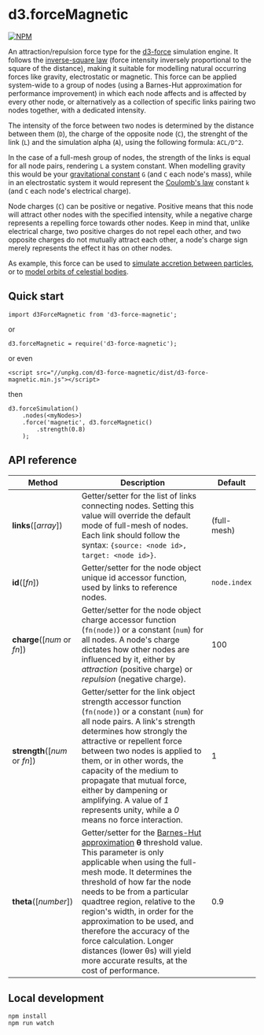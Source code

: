 # d3.forceMagnetic

[![NPM](https://nodei.co/npm/d3-force-magnetic.png?compact=true)](https://nodei.co/npm/d3-force-magnetic/)

An attraction/repulsion force type for the [d3-force](https://github.com/d3/d3-force) simulation engine. It follows the [inverse-square law](https://en.wikipedia.org/wiki/Inverse-square_law) (force intensity inversely proportional to the square of the distance), making it suitable for modelling natural occurring forces like gravity, electrostatic or magnetic.
This force can be applied system-wide to a group of nodes (using a Barnes-Hut approximation for performance improvement) in which each node affects and is affected by every other node, or alternatively as a collection of specific links pairing two nodes together, with a dedicated intensity.

The intensity of the force between two nodes is determined by the distance between them (`D`), the charge of the opposite node (`C`), the strenght of the link (`L`) and the simulation alpha (`A`), using the following formula: `ACL/D^2`.

In the case of a full-mesh group of nodes, the strength of the links is equal for all node pairs, rendering `L` a system constant. When modelling gravity this would be your [gravitational constant](https://en.wikipedia.org/wiki/Gravitational_constant) `G` (and `C` each node's mass), while in an electrostatic system it would represent the [Coulomb's law](https://en.wikipedia.org/wiki/Coulomb%27s_law) constant `k` (and `C` each node's electrical charge).

Node charges (`C`) can be positive or negative. Positive means that this node will attract other nodes with the specified intensity, while a negative charge represents a repelling force towards other nodes. Keep in mind that, unlike electrical charge, two positive charges do not repel each other, and two opposite charges do not mutually attract each other, a node's charge sign merely represents the effect it has on other nodes.

As example, this force can be used to [simulate accretion between particles](https://bl.ocks.org/vasturiano/27fbd16d7e9131fbc8e8e93113f9896c), or to [model orbits of celestial bodies](https://bl.ocks.org/vasturiano/5086628299fa6c1bae0094f93d112634).

## Quick start

```
import d3ForceMagnetic from 'd3-force-magnetic';
```
or
```
d3.forceMagnetic = require('d3-force-magnetic');
```
or even
```
<script src="//unpkg.com/d3-force-magnetic/dist/d3-force-magnetic.min.js"></script>
```
then
```
d3.forceSimulation()
    .nodes(<myNodes>)
    .force('magnetic', d3.forceMagnetic()
        .strength(0.8)   
    );
```

## API reference

| Method | Description | Default |
| ------------------ | -------------------------------------------------------------------------------------------------------------------------- | ------------- |
| <b>links</b>([<i>array</i>]) | Getter/setter for the list of links connecting nodes. Setting this value will override the default mode of full-mesh of nodes. Each link should follow the syntax: `{source: <node id>, target: <node id>}`. | (full-mesh) |
| <b>id</b>([<i>fn</i>]) | Getter/setter for the node object unique id accessor function, used by links to reference nodes. | `node.index` |
| <b>charge</b>([<i>num</i> or <i>fn</i>]) | Getter/setter for the node object charge accessor function (`fn(node)`) or a constant (`num`) for all nodes. A node's charge dictates how other nodes are influenced by it, either by *attraction* (positive charge) or *repulsion* (negative charge). | 100 |
| <b>strength</b>([<i>num</i> or <i>fn</i>]) | Getter/setter for the link object strength accessor function (`fn(node)`) or a constant (`num`) for all node pairs. A link's strength determines how strongly the attractive or repellent force between two nodes is applied to them, or in other words, the capacity of the medium to propagate that mutual force, either by dampening or amplifying. A value of *1* represents unity, while a *0* means no force interaction. | 1 |
| <b>theta</b>([<i>number</i>]) | Getter/setter for the [Barnes-Hut approximation](https://en.wikipedia.org/wiki/Barnes%E2%80%93Hut_simulation) **θ** threshold value. This parameter is only applicable when using the full-mesh mode. It determines the threshold of how far the node needs to be from a particular quadtree region, relative to the region's width, in order for the approximation to be used, and therefore the accuracy of the force calculation. Longer distances (lower θs) will yield more accurate results, at the cost of performance. | 0.9 |

## Local development

```
npm install
npm run watch
```
